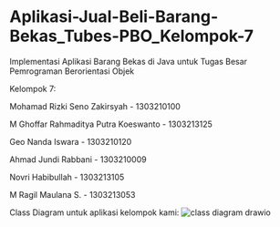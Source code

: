 # Aplikasi-Jual-Beli-Barang-Bekas_Tubes-PBO_Kelompok-7
Implementasi Aplikasi Barang Bekas di Java untuk Tugas Besar Pemrograman Berorientasi Objek



Kelompok 7:

Mohamad Rizki Seno Zakirsyah - 1303210100

M Ghoffar Rahmaditya Putra Koeswanto - 1303213125

Geo Nanda Iswara - 1303210120

Ahmad Jundi Rabbani - 1303210009

Novri Habibullah - 1303213105

M Ragil Maulana S. - 1303213053



Class Diagram untuk aplikasi kelompok kami:
![class diagram drawio](https://github.com/ZKSeno/Aplikasi-Jual-Beli-Barang-Bekas_Tubes-PBO_Kelompok-7/assets/128303346/c9fd2d2a-f5fa-452a-b919-27c1ce59224e)

